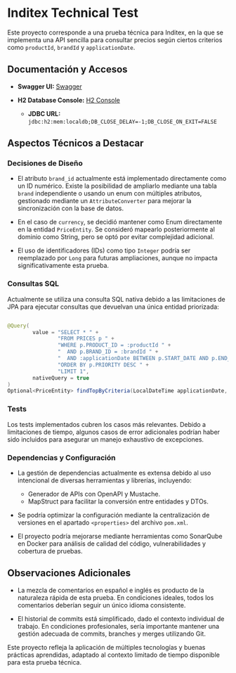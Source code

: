 # Inditex Technical Test

Este proyecto corresponde a una prueba técnica para Inditex, en la que se implementa una API sencilla para consultar
precios según ciertos criterios como `productId`, `brandId` y `applicationDate`.

## Documentación y Accesos

* **Swagger UI:** [Swagger](http://localhost:8080/swagger-ui/index.html)
* **H2 Database Console:** [H2 Console](http://localhost:8080/h2-console/login.jsp)

    * **JDBC URL:** `jdbc:h2:mem:localdb;DB_CLOSE_DELAY=-1;DB_CLOSE_ON_EXIT=FALSE`

## Aspectos Técnicos a Destacar

### Decisiones de Diseño

* El atributo `brand_id` actualmente está implementado directamente como un ID numérico. Existe la posibilidad de
  ampliarlo mediante una tabla `brand` independiente o usando un enum con múltiples atributos, gestionado mediante un
  `AttributeConverter` para mejorar la sincronización con la base de datos.

* En el caso de `currency`, se decidió mantener como Enum directamente en la entidad `PriceEntity`. Se consideró
  mapearlo posteriormente al dominio como String, pero se optó por evitar complejidad adicional.

* El uso de identificadores (IDs) como tipo `Integer` podría ser reemplazado por `Long` para futuras ampliaciones,
  aunque no impacta significativamente esta prueba.

### Consultas SQL

Actualmente se utiliza una consulta SQL nativa debido a las limitaciones de JPA para ejecutar consultas que devuelvan
una única entidad priorizada:

```java

@Query(
        value = "SELECT * " +
                "FROM PRICES p " +
                "WHERE p.PRODUCT_ID = :productId " +
                "  AND p.BRAND_ID = :brandId " +
                "  AND :applicationDate BETWEEN p.START_DATE AND p.END_DATE " +
                "ORDER BY p.PRIORITY DESC " +
                "LIMIT 1",
        nativeQuery = true
)
Optional<PriceEntity> findTopByCriteria(LocalDateTime applicationDate, Long productId, Integer brandId);
```

### Tests

Los tests implementados cubren los casos más relevantes. Debido a limitaciones de tiempo, algunos casos de error
adicionales podrían haber sido incluidos para asegurar un manejo exhaustivo de excepciones.

### Dependencias y Configuración

* La gestión de dependencias actualmente es extensa debido al uso intencional de diversas herramientas y librerías,
  incluyendo:

    * Generador de APIs con OpenAPI y Mustache.
    * MapStruct para facilitar la conversión entre entidades y DTOs.

* Se podría optimizar la configuración mediante la centralización de versiones en el apartado `<properties>` del archivo
  `pom.xml`.

* El proyecto podría mejorarse mediante herramientas como SonarQube en Docker para análisis de calidad del código,
  vulnerabilidades y cobertura de pruebas.

## Observaciones Adicionales

* La mezcla de comentarios en español e inglés es producto de la naturaleza rápida de esta prueba. En condiciones
  ideales, todos los comentarios deberían seguir un único idioma consistente.

* El historial de commits está simplificado, dado el contexto individual de trabajo. En condiciones profesionales, sería
  importante mantener una gestión adecuada de commits, branches y merges utilizando Git.

Este proyecto refleja la aplicación de múltiples tecnologías y buenas prácticas aprendidas, adaptado al contexto
limitado de tiempo disponible para esta prueba técnica.
